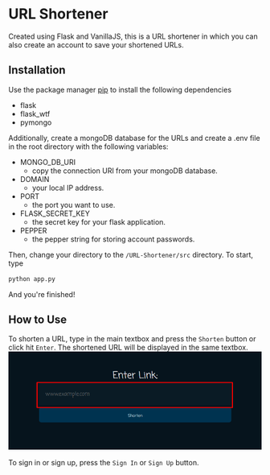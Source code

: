 # URL Shortener

Created using Flask and VanillaJS, this is a URL shortener in which you can also create an account to save your shortened URLs.

## Installation

Use the package manager [pip](https://pip.pypa.io/en/stable/) to install the following dependencies

- flask
- flask_wtf
- pymongo

Additionally, create a mongoDB database for the URLs and create a .env file in the root directory with the following variables:
- MONGO_DB_URI
    - copy the connection URI from your mongoDB database.
- DOMAIN
    - your local IP address.
- PORT
    - the port you want to use.
- FLASK_SECRET_KEY
    - the secret key for your flask application.
- PEPPER
    - the pepper string for storing account passwords.

Then, change your directory to the `/URL-Shortener/src` directory. To start, type

```bash
python app.py
```
And you're finished!

## How to Use

To shorten a URL, type in the main textbox and press the `Shorten` button or click hit `Enter`. The shortened URL will be displayed in the same textbox.
![Main Textbox Location](./assets/shorten_url_location.png)

To sign in or sign up, press the `Sign In` or `Sign Up` button.
